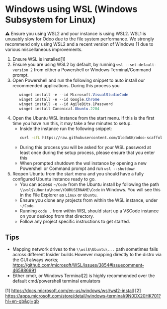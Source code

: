 # Windows using WSL (Windows Subsystem for Linux)
:warning: Ensure you using WSL2 and your instance is using WSL2. WSL1 is unusably slow for Odoo due to the file system performance. We strongly recommend only using WSL2 and a recent version of Windows 11 due to various miscellaneous improvements.

  1. Ensure WSL is installed[1]
  2. Ensure you are using WSL2 by default, by running `wsl --set-default-version 2` from either a Powershell or Windows Terminal/Command prompt.
  3. Open Powershell and run the following snippet to auto install our recommended applications. During this process you 
     ```powershell
        winget install -e --id Microsoft.VisualStudioCode
        winget install -e --id Google.Chrome
        winget install -e --id AgileBits.1Password
        winget install Canonical.Ubuntu.2204
     ```
  4. Open the Ubuntu WSL instance from the start menu. If this is the first time you have run this, it may take a few minutes to setup.
     * Inside the instance run the following snippet:
       ```bash
       curl -sfL https://raw.githubusercontent.com/GlodoUK/odoo-scaffolding/glodo/guides/provision.sh | bash -
       ```
     * During this process you will be asked for your WSL password at least once during the setup process, please ensure that you enter this
     * When prompted shutdown the wsl instance by opening a new Powershell or Command prompt and run `wsl --shutdown`
   5. Reopen Ubuntu from the start menu and you should have a fully configured Ubuntu instance ready to go.
      * You can access `~/Code` from the Ubuntu install by following the path `\\wsl$\Ubuntu\home\YOURUSERNAME\Code` in Windows. You will see this in the File Explorer as `Linux` or `Ubuntu`.
      * Ensure you clone any projects from within the WSL instance, under `~/Code`.
      * Running `code .` from within WSL should start up a VSCode instance on your desktop from that directory.
      * Follow any project specific instructions to get started.

## Tips
  * Mapping network drives to the `\\wsl$\Ubuntu\...` path sometimes fails across different Insider builds
    However mapping directly to the distro via the GUI always works; https://github.com/microsoft/WSL/issues/3854#issuecomment-465886991
  * Either cmdr, or Windows Terminal[2] is highly recommended over the default cmd/powershell terminal emulators

[1] https://docs.microsoft.com/en-us/windows/wsl/wsl2-install
[2] https://apps.microsoft.com/store/detail/windows-terminal/9N0DX20HK701?hl=en-gb&gl=gb
